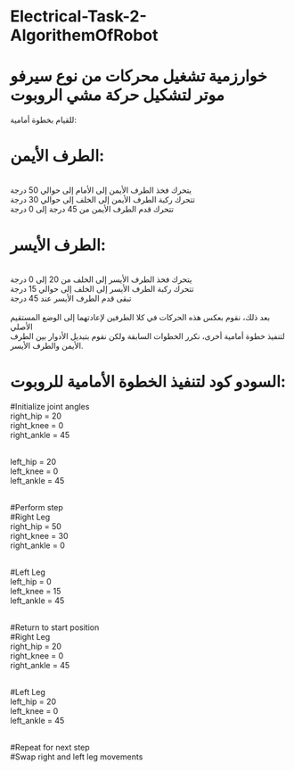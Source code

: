 # Electrical-Task-2-AlgorithemOfRobot
# خوارزمية تشغيل محركات من نوع سيرفو موتر لتشكيل حركة مشي الروبوت
للقيام بخطوة أمامية:
# الطرف الأيمن:
<br>يتحرك فخذ الطرف الأيمن إلى الأمام إلى حوالي 50 درجة
<br>تتحرك ركبة الطرف الأيمن إلى الخلف إلى حوالي 30 درجة
<br>تتحرك قدم الطرف الأيمن من 45 درجة إلى 0 درجة
# الطرف الأيسر:
<br>يتحرك فخذ الطرف الأيسر إلى الخلف من 20 إلى 0 درجة
<br>تتحرك ركبة الطرف الأيسر إلى الخلف إلى حوالي 15 درجة
<br>تبقى قدم الطرف الأيسر عند 45 درجة
<br>
<br>بعد ذلك، نقوم بعكس هذه الحركات في كلا الطرفين لإعادتهما إلى الوضع المستقيم الأصلي
<br>لتنفيذ خطوة أمامية أخرى، نكرر الخطوات السابقة ولكن نقوم بتبديل الأدوار بين الطرف الأيمن والطرف الأيسر.

# السودو كود لتنفيذ الخطوة الأمامية للروبوت:
#Initialize joint angles
<br>right_hip = 20
<br>right_knee = 0
<br>right_ankle = 45

<br>left_hip = 20 
<br>left_knee = 0
<br>left_ankle = 45

<br>#Perform step
<br>#Right Leg
<br>right_hip = 50
<br>right_knee = 30
<br>right_ankle = 0

<br>#Left Leg 
<br>left_hip = 0
<br>left_knee = 15
<br>left_ankle = 45

<br>#Return to start position
<br>#Right Leg
<br>right_hip = 20
<br>right_knee = 0 
<br>right_ankle = 45

<br>#Left Leg
<br>left_hip = 20
<br>left_knee = 0
<br>left_ankle = 45

<br>#Repeat for next step
<br>#Swap right and left leg movements
